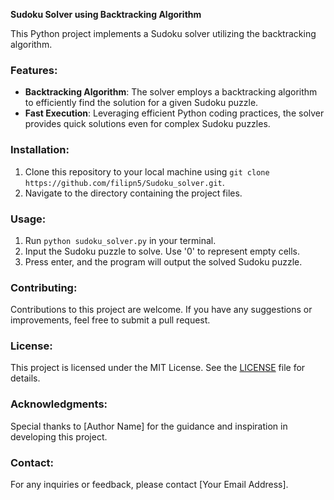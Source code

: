 **Sudoku Solver using Backtracking Algorithm**

This Python project implements a Sudoku solver utilizing the backtracking algorithm.

### Features:

- **Backtracking Algorithm**: The solver employs a backtracking algorithm to efficiently find the solution for a given Sudoku puzzle.
- **Fast Execution**: Leveraging efficient Python coding practices, the solver provides quick solutions even for complex Sudoku puzzles.

### Installation:

1. Clone this repository to your local machine using `git clone https://github.com/filipn5/Sudoku_solver.git`.
2. Navigate to the directory containing the project files.

### Usage:

1. Run `python sudoku_solver.py` in your terminal.
2. Input the Sudoku puzzle to solve. Use '0' to represent empty cells.
3. Press enter, and the program will output the solved Sudoku puzzle.

### Contributing:

Contributions to this project are welcome. If you have any suggestions or improvements, feel free to submit a pull request.

### License:

This project is licensed under the MIT License. See the [LICENSE](LICENSE) file for details.

### Acknowledgments:

Special thanks to [Author Name] for the guidance and inspiration in developing this project.

### Contact:

For any inquiries or feedback, please contact [Your Email Address].
